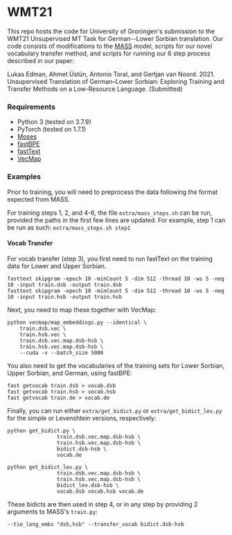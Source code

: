 # WMT21
This repo hosts the code for University of Groningen's submission to the WMT21 Unsupervised MT Task for German--Lower Sorbian translation. Our code consists of modifications to the [MASS](https://github.com/microsoft/MASS) model, scripts for our novel vocabulary transfer method, and scripts for running our 6 step process described in our paper: 

Lukas Edman, Ahmet Üstün, Antonio Toral, and Gertjan van Noord. 2021. Unsupervised Translation of German–Lower Sorbian: Exploring Training and Transfer Methods on a Low-Resource Language. (Submitted)

### Requirements
- Python 3 (tested on 3.7.9)
- PyTorch (tested on 1.7.1)
- [Moses](https://github.com/moses-smt/mosesdecoder)
- [fastBPE](https://github.com/glample/fastBPE)
- [fastText](https://github.com/facebookresearch/fastText)
- [VecMap](https://github.com/artetxem/vecmap)

### Examples
Prior to training, you will need to preprocess the data following the format expected from MASS. 

For training steps 1, 2, and 4-6, the file ```extra/mass_steps.sh``` can be run, provided the paths in the first few lines are updated. For example, step 1 can be run as such:
```extra/mass_steps.sh step1```

#### Vocab Transfer
For vocab transfer (step 3), you first need to run fastText on the training data for Lower and Upper Sorbian. 
```
fasttext skipgram -epoch 10 -minCount 5 -dim 512 -thread 10 -ws 5 -neg 10 -input train.dsb -output train.dsb
fasttext skipgram -epoch 10 -minCount 5 -dim 512 -thread 10 -ws 5 -neg 10 -input train.hsb -output train.hsb
```
Next, you need to map these together with VecMap:
```
python vecmap/map_embeddings.py --identical \
    train.dsb.vec \
    train.hsb.vec \
    train.dsb.vec.map.dsb-hsb \
    train.hsb.vec.map.dsb-hsb \
    --cuda -v --batch_size 5000
```
You also need to get the vocabularies of the training sets for Lower Sorbian, Upper Sorbian, and German, using fastBPE:
```
fast getvocab train.dsb > vocab.dsb
fast getvocab train.hsb > vocab.hsb
fast getvocab train.de > vocab.de
```

Finally, you can run either ```extra/get_bidict.py``` or ```extra/get_bidict_lev.py``` for the simple or Levenshtein versions, respectively:
```
python get_bidict.py \
                train.dsb.vec.map.dsb-hsb \
                train.hsb.vec.map.dsb-hsb \
                bidict.dsb-hsb \
                vocab.de

python get_bidict_lev.py \
                train.dsb.vec.map.dsb-hsb \
                train.hsb.vec.map.dsb-hsb \
                bidict_lev.dsb-hsb \
                vocab.dsb vocab.hsb vocab.de
```

These bidicts are then used in step 4, or in any step by providing 2 arguments to MASS's ```train.py```:

```--tie_lang_embs "dsb,hsb" --transfer_vocab bidict.dsb-hsb```
